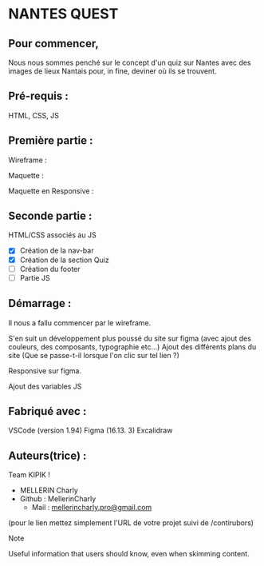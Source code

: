 # NANTES QUEST


## Pour commencer,

Nous nous sommes penché sur le concept d'un quiz sur Nantes avec des images de lieux Nantais pour, in fine, deviner où ils se trouvent.

## Pré-requis :

HTML, CSS, JS


## Première partie :


Wireframe :

Maquette :

Maquette en Responsive :


## Seconde partie :


HTML/CSS associés au JS

- [x] Création de la nav-bar
- [x] Création de la section Quiz
- [ ] Création du footer
- [ ] Partie JS

## Démarrage :

Il nous a fallu commencer par le wireframe.

S'en suit un développement plus poussé du site sur figma (avec ajout des couleurs, des composants, typographie etc...)
Ajout des différents plans du site (Que se passe-t-il lorsque l'on clic sur tel lien ?)

Responsive sur figma.

Ajout des variables JS


## Fabriqué avec :


VSCode (version 1.94)
Figma (16.13. 3)
Excalidraw

## Auteurs(trice) :


Team KIPIK !

- MELLERIN Charly
- Github : MellerinCharly
  - Mail : mellerincharly.pro@gmail.com

(pour le lien mettez simplement l'URL de votre projet suivi de /contirubors)

> [!NOTE]
> Useful information that users should know, even when skimming content.

